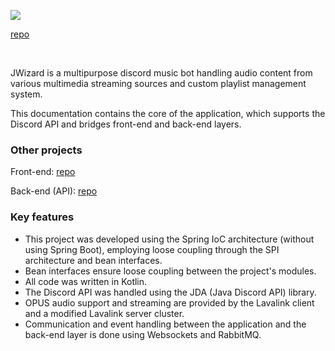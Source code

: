 ![](images/banner.png)

[repo](https://github.com/jwizard-bot/jwizard-core)

<br>

JWizard is a multipurpose discord music bot handling audio content from various multimedia streaming sources and custom
playlist management system.

This documentation contains the core of the application, which supports the Discord API and bridges front-end and
back-end layers.

### Other projects

Front-end: [repo](https://github.com/jwizard-bot/jwizard-web)

Back-end (API): [repo](https://github.com/jwizard-bot/jwizard-api)

### Key features

* This project was developed using the Spring IoC architecture (without using Spring Boot), employing loose coupling
  through the SPI architecture and bean interfaces.
* Bean interfaces ensure loose coupling between the project's modules.
* All code was written in Kotlin.
* The Discord API was handled using the JDA (Java Discord API) library.
* OPUS audio support and streaming are provided by the Lavalink client and a modified Lavalink server cluster.
* Communication and event handling between the application and the back-end layer is done using Websockets and RabbitMQ.
